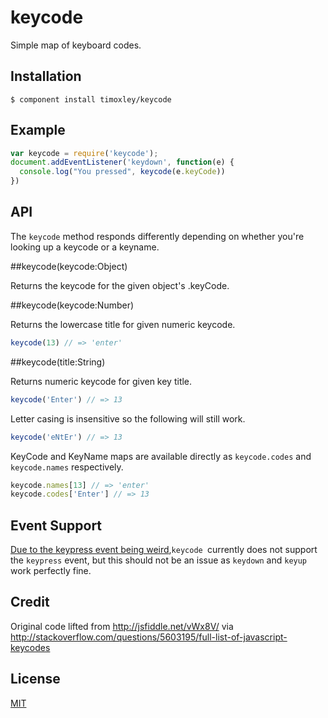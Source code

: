 # keycode

  Simple map of keyboard codes.

## Installation

```
$ component install timoxley/keycode
```

## Example

```js
var keycode = require('keycode');
document.addEventListener('keydown', function(e) {
  console.log("You pressed", keycode(e.keyCode))
})
```

## API

The `keycode` method responds differently depending on whether you're
looking up a keycode or a keyname.

##keycode(keycode:Object)

Returns the keycode for the given object's .keyCode.

##keycode(keycode:Number)

Returns the lowercase title for given numeric keycode.

```js
keycode(13) // => 'enter'
```

##keycode(title:String)

Returns numeric keycode for given key title.

```js
keycode('Enter') // => 13
```
Letter casing is insensitive so the following will still work.

```js
keycode('eNtEr') // => 13
```

KeyCode and KeyName maps are available directly as `keycode.codes` and `keycode.names` respectively.

```js
keycode.names[13] // => 'enter'
keycode.codes['Enter'] // => 13
```
## Event Support

[Due to the keypress event being weird](https://github.com/timoxley/keycode/wiki/wtf%3F-keydown,-keyup-vs-keypress),`keycode `currently does not support the `keypress` event, but this should not be an issue as `keydown` and `keyup` work perfectly fine.

## Credit

Original code lifted from http://jsfiddle.net/vWx8V/ via http://stackoverflow.com/questions/5603195/full-list-of-javascript-keycodes

## License

[MIT](http://opensource.org/licenses/mit-license.php)
